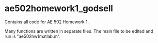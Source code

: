 # ae502homework1_godsell
Contains all code for AE 502 Homework 1.

Many functions are written in separate files. The main file to be edited and run is "ae502hw1matlab.m".
